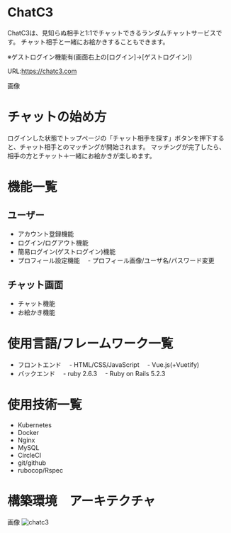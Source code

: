 # ChatC3
ChatC3は、見知らぬ相手と1:1でチャットできるランダムチャットサービスです。
チャット相手と一緒にお絵かきすることもできます。

※ゲストログイン機能有(画面右上の[ログイン]→[ゲストログイン])

URL:https://chatc3.com

画像

# チャットの始め方
ログインした状態でトップページの「チャット相手を探す」ボタンを押下すると、チャット相手とのマッチングが開始されます。
マッチングが完了したら、相手の方とチャット＋一緒にお絵かきが楽しめます。

# 機能一覧
## ユーザー
- アカウント登録機能
- ログイン/ログアウト機能
- 簡易ログイン(ゲストログイン)機能
- プロフィール設定機能
　- プロフィール画像/ユーザ名/パスワード変更

## チャット画面
- チャット機能
- お絵かき機能

# 使用言語/フレームワーク一覧
- フロントエンド
　- HTML/CSS/JavaScript
　- Vue.js(+Vuetify)
- バックエンド
　- ruby 2.6.3
　- Ruby on Rails 5.2.3

# 使用技術一覧
- Kubernetes
- Docker
- Nginx
- MySQL
- CircleCI
- git/github
- rubocop/Rspec

# 構築環境　アーキテクチャ


画像
![chatc3](https://user-images.githubusercontent.com/10390016/88372922-d2664c80-cdd1-11ea-87e9-872bb8a0039e.png)


